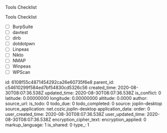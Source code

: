 Tools Checklist

Tools Checklist

- [ ] BurpSuite
- [ ] davtest
- [ ] dirb
- [ ] dotdotpwn
- [ ] Linpeas
- [ ] Nikto
- [ ] NMAP
- [ ] Winpeas
- [ ] WPScan

id: 6108f55c4871454292ca26e60735f6e8
parent_id: c54610299f584ed7bf54830cd5326c56
created_time: 2020-08-30T08:07:36.538Z
updated_time: 2020-08-30T08:07:36.538Z
is_conflict: 0
latitude: 0.00000000
longitude: 0.00000000
altitude: 0.0000
author: 
source_url: 
is_todo: 0
todo_due: 0
todo_completed: 0
source: joplin-desktop
source_application: net.cozic.joplin-desktop
application_data: 
order: 0
user_created_time: 2020-08-30T08:07:36.538Z
user_updated_time: 2020-08-30T08:07:36.538Z
encryption_cipher_text: 
encryption_applied: 0
markup_language: 1
is_shared: 0
type_: 1